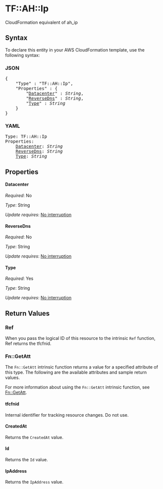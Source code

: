# TF::AH::Ip

CloudFormation equivalent of ah_ip

## Syntax

To declare this entity in your AWS CloudFormation template, use the following syntax:

### JSON

<pre>
{
    "Type" : "TF::AH::Ip",
    "Properties" : {
        "<a href="#datacenter" title="Datacenter">Datacenter</a>" : <i>String</i>,
        "<a href="#reversedns" title="ReverseDns">ReverseDns</a>" : <i>String</i>,
        "<a href="#type" title="Type">Type</a>" : <i>String</i>
    }
}
</pre>

### YAML

<pre>
Type: TF::AH::Ip
Properties:
    <a href="#datacenter" title="Datacenter">Datacenter</a>: <i>String</i>
    <a href="#reversedns" title="ReverseDns">ReverseDns</a>: <i>String</i>
    <a href="#type" title="Type">Type</a>: <i>String</i>
</pre>

## Properties

#### Datacenter

_Required_: No

_Type_: String

_Update requires_: [No interruption](https://docs.aws.amazon.com/AWSCloudFormation/latest/UserGuide/using-cfn-updating-stacks-update-behaviors.html#update-no-interrupt)

#### ReverseDns

_Required_: No

_Type_: String

_Update requires_: [No interruption](https://docs.aws.amazon.com/AWSCloudFormation/latest/UserGuide/using-cfn-updating-stacks-update-behaviors.html#update-no-interrupt)

#### Type

_Required_: Yes

_Type_: String

_Update requires_: [No interruption](https://docs.aws.amazon.com/AWSCloudFormation/latest/UserGuide/using-cfn-updating-stacks-update-behaviors.html#update-no-interrupt)

## Return Values

### Ref

When you pass the logical ID of this resource to the intrinsic `Ref` function, Ref returns the tfcfnid.

### Fn::GetAtt

The `Fn::GetAtt` intrinsic function returns a value for a specified attribute of this type. The following are the available attributes and sample return values.

For more information about using the `Fn::GetAtt` intrinsic function, see [Fn::GetAtt](https://docs.aws.amazon.com/AWSCloudFormation/latest/UserGuide/intrinsic-function-reference-getatt.html).

#### tfcfnid

Internal identifier for tracking resource changes. Do not use.

#### CreatedAt

Returns the <code>CreatedAt</code> value.

#### Id

Returns the <code>Id</code> value.

#### IpAddress

Returns the <code>IpAddress</code> value.

